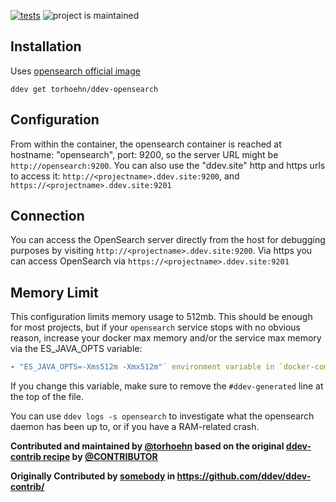 [![tests](https://github.com/ddev/ddev-opensearch/actions/workflows/tests.yml/badge.svg)](https://github.com/ddev/ddev-opensearch/actions/workflows/tests.yml) ![project is maintained](https://img.shields.io/maintenance/yes/2024.svg)

## Installation

Uses [opensearch official image](https://hub.docker.com/r/opensearchproject/opensearch)

`ddev get torhoehn/ddev-opensearch`

## Configuration

From within the container, the opensearch container is reached at hostname: "opensearch", port: 9200, so the server URL might be `http://opensearch:9200`. You can also use the "ddev.site" http and https urls to access it: `http://<projectname>.ddev.site:9200`, and `https://<projectname>.ddev.site:9201`

## Connection

You can access the OpenSearch server directly from the host for debugging purposes by visiting `http://<projectname>.ddev.site:9200`. Via https you can access OpenSearch via `https://<projectname>.ddev.site:9201`

## Memory Limit

This configuration limits memory usage to 512mb. This should be enough for most projects, but if your `opensearch` service stops with no obvious reason, increase your docker max memory and/or the service max memory via the ES_JAVA_OPTS variable:

```yaml
- "ES_JAVA_OPTS=-Xms512m -Xmx512m"` environment variable in `docker-compose.opensearch.yaml`
```

If you change this variable, make sure to remove the `#ddev-generated` line at the top of the file.

You can use `ddev logs -s opensearch` to investigate what the opensearch daemon has been up to, or if you have a RAM-related crash.

**Contributed and maintained by [@torhoehn](https://github.com/torhoehn) based on the original [ddev-contrib recipe](https://github.com/ddev/ddev-contrib/tree/master/docker-compose-services/RECIPE) by [@CONTRIBUTOR](https://github.com/CONTRIBUTOR)**

**Originally Contributed by [somebody](https://github.com/somebody) in <https://github.com/ddev/ddev-contrib/>**
